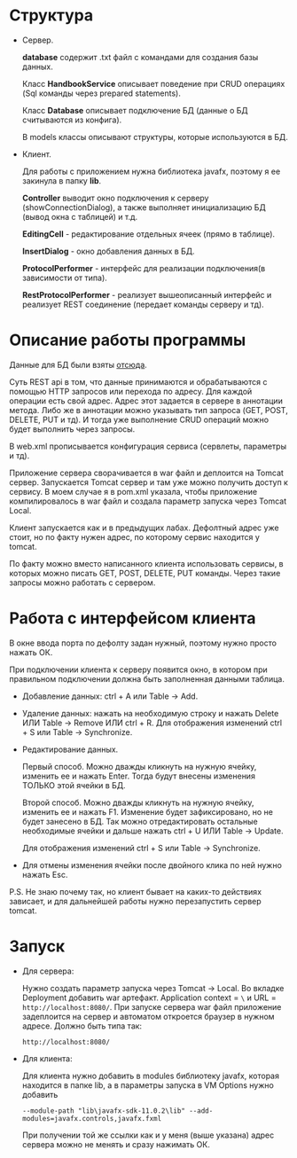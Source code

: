 # Структура 
- Сервер.

   **database** содержит .txt файл с командами для создания базы данных.
   
   Класс **HandbookService** описывает поведение при CRUD операциях (Sql команды через prepared statements). 
   
   Класс **Database** описывает подключение БД (данные о БД считываются из конфига).
   
   В models классы описывают структуры, которые используются в БД.
   
- Клиент.

   Для работы с приложением нужна библиотека javafx, поэтому я ее закинула в папку **lib**.
   
   **Controller** выводит окно подключения к серверу (showConnectionDialog), а также выполняет инициализацию БД (вывод окна с таблицей) и т.д.
   
   **EditingCell** - редактирование отдельных ячеек (прямо в таблице). 
   
   **InsertDialog** - окно добавления данных в БД.
   
   **ProtocolPerformer** - интерфейс для реализации подключения(в зависимости от типа).
   
   **RestProtocolPerformer** - реализует вышеописанный интерфейс и реализует REST соединение (передает команды серверу и тд).
   
   
# Описание работы программы
Данные для БД были взяты [отсюда](https://ru.wikipedia.org/wiki/Jakarta_EE#Технологии).

Суть REST api в том, что данные принимаются и обрабатываются с помощью HTTP запросов или перехода по адресу. Для каждой операции есть свой адрес. Адрес этот задается в сервере в аннотации метода. Либо же в аннотации можно указывать тип запроса (GET, POST, DELETE, PUT и тд). И тогда уже выполнение CRUD операций можно будет выполнить через запросы.

В web.xml прописывается конфигурация сервиса (сервлеты, параметры и тд).


Приложение сервера сворачивается в war файл и деплоится на Tomcat сервер. Запускается Tomcat сервер и там уже можно получить доступ к сервису. В моем случае я в pom.xml указала, чтобы приложение компилировалось в war файл и создала параметр запуска через Tomcat Local.

Клиент запускается как и в предыдущих лабах. Дефолтный адрес уже стоит, но по факту нужен адрес, по которому сервис находится у tomcat.

По факту можно вместо написанного клиента использовать сервисы, в которых можно писать GET, POST, DELETE, PUT команды. Через такие запросы можно работать с сервером.

# Работа с интерфейсом клиента
В окне ввода порта по дефолту задан нужный, поэтому нужно просто нажать ОК.

При подключении клиента к серверу появится окно, в котором при правильном подключении должна быть заполненная данными таблица.

- Добавление данных: ctrl + A или Table -> Add.
- Удаление данных: нажать на необходимую строку и нажать Delete ИЛИ Table -> Remove ИЛИ ctrl + R. Для отображения изменений ctrl + S или Table -> Synchronize.
- Редактирование данных.

    Первый способ. Можно дважды кликнуть на нужную ячейку, изменить ее и нажать Enter. Тогда будут внесены изменения ТОЛЬКО этой ячейки в БД.

    Второй способ. Можно дважды кликнуть на нужную ячейку, изменить ее и нажать F1. Изменение будет зафиксировано, но не будет занесено в БД. Так можно отредактировать остальные необходимые ячейки и дальше нажать ctrl + U ИЛИ Table -> Update. 

    Для отображения изменений ctrl + S или Table -> Synchronize.
- Для отмены изменения ячейки после двойного клика по ней нужно нажать Esc.

P.S. Не знаю почему так, но клиент бывает на каких-то действиях зависает, и для дальнейшей работы нужно перезапустить сервер tomcat. 

# Запуск

- Для сервера:

    Нужно создать параметр запуска через Tomcat -> Local. Во вкладке Deployment добавить war артефакт. Application context = `\` и URL = `http://localhost:8080/`. При запуске сервера war файл приложение задеплоится на сервер и автоматом откроется браузер в нужном адресе. Должно быть типа так:
	
	`http://localhost:8080/`

- Для клиента:

    Для клиента нужно добавить в modules библиотеку javafx, которая находится в папке lib, а в параметры запуска в VM Options нужно добавить 
    
   `--module-path "lib\javafx-sdk-11.0.2\lib" --add-modules=javafx.controls,javafx.fxml`
   
   При получении той же ссылки как и у меня (выше указана) адрес сервера можно не менять и сразу нажимать ОК.
